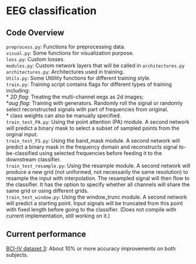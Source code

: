 # EEG classification
 
## Code Overview

`preprocess.py`: Functions for preprocessing data.  
`visual.py`: Some functions for visualization purpose.  
`loss.py`: Custom losses.  
`modules.py`: Custom network layers that will be called in `architectures.py`
`architectures.py`: Architectures used in training.  
`Utils.py`: Some Utilility functions for different training style.    
`train.py`: Training script contains flags for different types of training including:     
                   * _2D flag_: Treating the multi-channel eegs as 2d images;  
                   *_aug flag_: Training with generators. Randomly roll the signal or randomly select reconstructed signals with  part of frequencies from original.  
                   * class weights can also be manually specified.  
`train_test_PA.py`: Using the point attention (PA) module. A second network will predict a binary mask to select a subset of sampled points from the orginal input.  
`train_test_FS.py`: Using the band_mask module. A second network will predict a binary mask in the frequency domain and reconstructs signal to-be-classified using selected frequencies before feeding it to the downstream classifier.  
`train_test_resample.py`: Using the resample module. A second network will produce a new grid (not uniformed, not necessarily the same resolution) to resample the input with interpolation. The resampled signal will then flow to the classifier.  It has the option to specify whether all channels will share the same grid or using different grids.  
`train_test_window.py`: Using the window_trunc module. A second network will predict a starting point. Input signals will be truncated from this point with fixed length before going to the classifier. (Does not compile with current implementation, still working on it.)

## Current performance  
[BCI-IV dataset 3](http://www.bbci.de/competition/iv/results/index.html#dataset3):  About 10% or more accuracy improvements on both subjects. 

